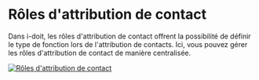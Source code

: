 # Rôles d'attribution de contact

Dans i-doit, les rôles d'attribution de contact offrent la possibilité de définir le type de fonction lors de l'attribution de contacts. Ici, vous pouvez gérer les rôles d'attribution de contact de manière centralisée.

[![Rôles d'attribution de contact](../../../assets/images/en/system-administration/administration/predefined-content/contact-assignment-roles/1-car.png)](../../../assets/images/en/system-administration/administration/predefined-content/contact-assignment-roles/1-car.png)